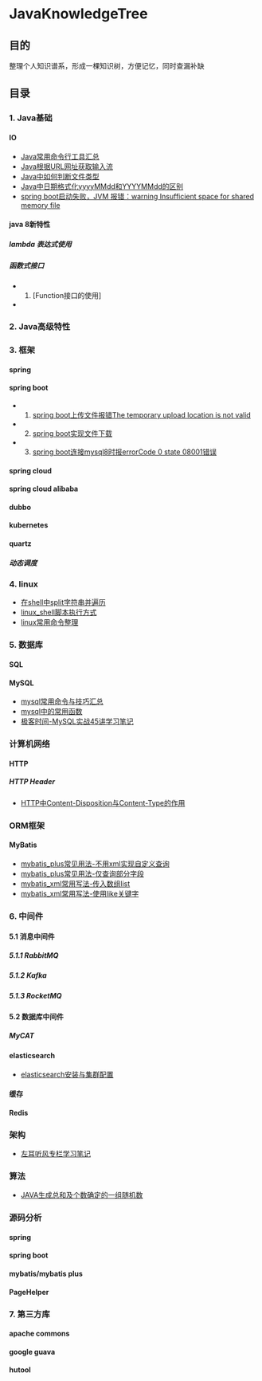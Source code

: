 # JavaKnowledgeTree

## 目的
整理个人知识谱系，形成一棵知识树，方便记忆，同时查漏补缺

## 目录

### 1. Java基础

#### IO
- [Java常用命令行工具汇总](java/Java常用命令行工具汇总.md)
- [Java根据URL网址获取输入流](java/Java根据URL网址获取输入流.md)
- [Java中如何判断文件类型](java/Java中如何判断文件类型.md)
- [Java中日期格式化yyyyMMdd和YYYYMMdd的区别](java/Java中日期格式化yyyyMMdd和YYYYMMdd的区别.md)
- [spring boot启动失败，JVM 报错：warning Insufficient space for shared memory file](java/warning_Insufficient_space_for_shared_memory_file.md)


#### java 8新特性



##### lambda 表达式使用

##### 函数式接口
- 1. [Function接口的使用]
- 


### 2. Java高级特性

### 3. 框架

#### spring

#### spring boot
- 1. [spring boot上传文件报错The temporary upload location is not valid](spring-boot上传文件报错The_temporary_upload_location_is_not_valid.md)
- 2. [spring boot实现文件下载](frameworks/spring-boot/spring-boot实现文件下载.md)
- 3. [spring boot连接mysql8时报errorCode 0 state 08001错误](frameworks/spring-boot/spring-boot连接mysql8时报errorCode_0_state_08001错误.md)

#### spring cloud

#### spring cloud alibaba

#### dubbo

#### kubernetes


#### quartz

##### 动态调度


### 4. linux
- [在shell中split字符串并遍历](linux/在shell中split字符串并遍历.md)
- [linux_shell脚本执行方式](linux/linux_shell脚本执行方式.md)
- [linux常用命令整理](linux/linux常用命令整理.md)

### 5. 数据库

#### SQL

#### MySQL
- [mysql常用命令与技巧汇总](SQL/mysql常用命令与技巧汇总.md)
- [mysql中的常用函数](SQL/mysql中的常用函数.md)
- [极客时间-MySQL实战45讲学习笔记](SQL/极客时间-MySQL实战45讲学习笔记)


### 计算机网络

#### HTTP

##### HTTP Header
- [HTTP中Content-Disposition与Content-Type的作用](network/HTTP中Content-Disposition与Content-Type的作用.md)


### ORM框架

#### MyBatis
- [mybatis_plus常见用法-不用xml实现自定义查询](frameworks/mybatis_and_mybatis_plus/mybatis_plus常见用法-不用xml实现自定义查询.md)
- [mybatis_plus常见用法-仅查询部分字段](frameworks/mybatis_and_mybatis_plus/mybatis_plus常见用法-仅查询部分字段.md)
- [mybatis_xml常用写法-传入数组list](frameworks/mybatis_and_mybatis_plus/mybatis_xml常用写法-传入数组list.md)
- [mybatis_xml常用写法-使用like关键字](frameworks/mybatis_and_mybatis_plus/mybatis_xml常用写法-使用like关键字.md)



### 6. 中间件
#### 5.1 消息中间件
##### 5.1.1 RabbitMQ

##### 5.1.2 Kafka

##### 5.1.3 RocketMQ


#### 5.2 数据库中间件

##### MyCAT


#### elasticsearch
- [elasticsearch安装与集群配置](middleware/elasticsearch/elasticsearch安装与集群配置.md)

#### 缓存

#### Redis


### 架构
- [左耳听风专栏学习笔记](architecture/左耳听风专栏学习笔记.md)

### 算法
- [JAVA生成总和及个数确定的一组随机数](algorithm/JAVA生成总和及个数确定的一组随机数.md)


### 源码分析

#### spring

#### spring boot

#### mybatis/mybatis plus

#### PageHelper

### 7. 第三方库

#### apache commons

#### google guava

#### hutool